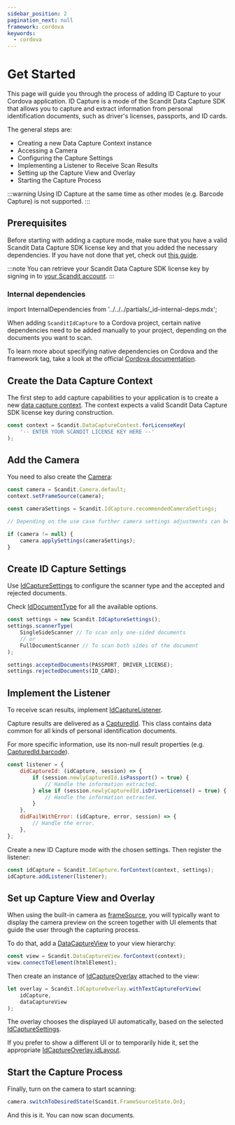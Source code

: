 ```yaml
---
sidebar_position: 2
pagination_next: null
framework: cordova
keywords:
  - cordova
---
```


# Get Started

This page will guide you through the process of adding ID Capture to your Cordova application. ID Capture is a mode of the Scandit Data Capture SDK that allows you to capture and extract information from personal identification documents, such as driver's licenses, passports, and ID cards.



The general steps are:

- Creating a new Data Capture Context instance
- Accessing a Camera
- Configuring the Capture Settings
- Implementing a Listener to Receive Scan Results
- Setting up the Capture View and Overlay
- Starting the Capture Process

:::warning
Using ID Capture at the same time as other modes (e.g. Barcode Capture) is not supported.
:::

## Prerequisites

Before starting with adding a capture mode, make sure that you have a valid Scandit Data Capture SDK license key and that you added the necessary dependencies. If you have not done that yet, check out [this guide](/sdks/cordova/add-sdk.md).

:::note
You can retrieve your Scandit Data Capture SDK license key by signing in to [your Scandit account](https://ssl.scandit.com/dashboard/sign-in).
:::

### Internal dependencies

import InternalDependencies from '../../../partials/_id-internal-deps.mdx';

When adding `ScanditIdCapture` to a Cordova project, certain native dependencies need to be added manually to your project, depending on the documents you want to scan.

<InternalDependencies/>

To learn more about specifying native dependencies on Cordova and the framework tag, take a look at the official [Cordova documentation](https://cordova.apache.org/docs/en/latest/plugin%5Fref/spec.html#framework).

## Create the Data Capture Context

The first step to add capture capabilities to your application is to create a new [data capture context](https://docs.scandit.com/data-capture-sdk/cordova/core/api/data-capture-context.html#class-scandit.datacapture.core.DataCaptureContext). The context expects a valid Scandit Data Capture SDK license key during construction.

```js
const context = Scandit.DataCaptureContext.forLicenseKey(
	'-- ENTER YOUR SCANDIT LICENSE KEY HERE --'
);
```

## Add the Camera

You need to also create the [Camera](https://docs.scandit.com/data-capture-sdk/cordova/core/api/camera.html#class-scandit.datacapture.core.Camera):

```js
const camera = Scandit.Camera.default;
context.setFrameSource(camera);

const cameraSettings = Scandit.IdCapture.recommendedCameraSettings;

// Depending on the use case further camera settings adjustments can be made here.

if (camera != null) {
	camera.applySettings(cameraSettings);
}
```

## Create ID Capture Settings

Use [IdCaptureSettings](https://docs.scandit.com/data-capture-sdk/cordova/id-capture/api/id-capture-settings.html#class-scandit.datacapture.id.IdCaptureSettings) to configure the scanner type and the accepted and rejected documents.

Check [IdDocumentType](https://docs.scandit.com/data-capture-sdk/cordova/id-capture/api/id-document-type.html#enum-scandit.datacapture.id.IdDocumentType) for all the available options.

```js
const settings = new Scandit.IdCaptureSettings();
settings.scannerType(
    SingleSideScanner // To scan only one-sided documents
    // or
    FullDocumentScanner // To scan both sides of the document
);

settings.acceptedDocuments(PASSPORT, DRIVER_LICENSE);
settings.rejectedDocuments(ID_CARD);
```

## Implement the Listener

To receive scan results, implement [IdCaptureListener](https://docs.scandit.com/data-capture-sdk/cordova/id-capture/api/id-capture-listener.html#interface-scandit.datacapture.id.IIdCaptureListener). 

Capture results are delivered as a [CapturedId](https://docs.scandit.com/data-capture-sdk/cordova/id-capture/api/captured-id.html#class-scandit.datacapture.id.CapturedId). This class contains data common for all kinds of personal identification documents.

For more specific information, use its non-null result properties (e.g. [CapturedId.barcode](https://docs.scandit.com/data-capture-sdk/cordova/id-capture/api/captured-id.html#property-scandit.datacapture.id.CapturedId.Barcode)).

```js
const listener = {
	didCaptureId: (idCapture, session) => {
		if (session.newlyCapturedId.isPassport() = true) {
			// Handle the information extracted.
		} else if (session.newlyCapturedId.isDriverLicense() = true) {
			// Handle the information extracted.
		}
	},
	didFailWithError: (idCapture, error, session) => {
		// Handle the error.
	},
};
```

Create a new ID Capture mode with the chosen settings. Then register the listener:

```js
const idCapture = Scandit.IdCapture.forContext(context, settings);
idCapture.addListener(listener);
```

## Set up Capture View and Overlay

When using the built-in camera as [frameSource](https://docs.scandit.com/data-capture-sdk/cordova/core/api/frame-source.html#interface-scandit.datacapture.core.IFrameSource), you will typically want to display the camera preview on the screen together with UI elements that guide the user through the capturing process.

To do that, add a [DataCaptureView](https://docs.scandit.com/data-capture-sdk/cordova/core/api/ui/data-capture-view.html#class-scandit.datacapture.core.ui.DataCaptureView) to your view hierarchy:

```js
const view = Scandit.DataCaptureView.forContext(context);
view.connectToElement(htmlElement);
```

Then create an instance of [IdCaptureOverlay](https://docs.scandit.com/data-capture-sdk/cordova/id-capture/api/ui/id-capture-overlay.html#class-scandit.datacapture.id.ui.IdCaptureOverlay) attached to the view:

```js
let overlay = Scandit.IdCaptureOverlay.withTextCaptureForView(
	idCapture,
	dataCaptureView
);
```

The overlay chooses the displayed UI automatically, based on the selected [IdCaptureSettings](https://docs.scandit.com/data-capture-sdk/cordova/id-capture/api/id-capture-settings.html#class-scandit.datacapture.id.IdCaptureSettings).

If you prefer to show a different UI or to temporarily hide it, set the appropriate [IdCaptureOverlay.idLayout](https://docs.scandit.com/data-capture-sdk/cordova/id-capture/api/ui/id-capture-overlay.html#property-scandit.datacapture.id.ui.IdCaptureOverlay.IdLayout).

## Start the Capture Process

Finally, turn on the camera to start scanning:

```js
camera.switchToDesiredState(Scandit.FrameSourceState.On);
```

And this is it. You can now scan documents.


